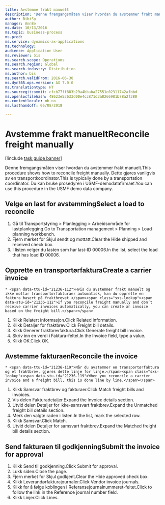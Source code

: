 ```yaml
--- 
title: Avstemme frakt manuelt
description: "Denne fremgangsmåten viser hvordan du avstemmer frakt manuelt."
author: BibiSp
manager: AnnBe
ms.date: 10/13/2016
ms.topic: business-process
ms.prod: 
ms.service: dynamics-ax-applications
ms.technology: 
audience: Application User
ms.reviewer: bis
ms.search.scope: Operations
ms.search.region: Global
ms.search.industry: Distribution
ms.author: bis
ms.search.validFrom: 2016-06-30
ms.dyn365.ops.version: AX 7.0.0
ms.translationtype: HT
ms.sourcegitcommit: efcb77ff883b29a4bbaba27551e02311742afbbd
ms.openlocfilehash: 48623e53633d00e4c3871d3a0266981b78a2f380
ms.contentlocale: nb-no
ms.lasthandoff: 05/08/2018

---
```

# <a name="reconcile-freight-manually"></a><span data-ttu-id="21236-103">Avstemme frakt manuelt</span><span class="sxs-lookup"><span data-stu-id="21236-103">Reconcile freight manually</span></span>

[!include [task guide banner](../../includes/task-guide-banner.md)]

<span data-ttu-id="21236-104">Denne fremgangsmåten viser hvordan du avstemmer frakt manuelt.</span><span class="sxs-lookup"><span data-stu-id="21236-104">This procedure shows how to reconcile freight manually.</span></span> <span data-ttu-id="21236-105">Dette gjøres vanligvis av en transportkoordinator.</span><span class="sxs-lookup"><span data-stu-id="21236-105">This is typically done by a transportation coordinator.</span></span> <span data-ttu-id="21236-106">Du kan bruke prosedyren i USMF-demodatafirmaet.</span><span class="sxs-lookup"><span data-stu-id="21236-106">You can use this procedure in the USMF demo data company.</span></span>


## <a name="select-a-load-to-reconcile"></a><span data-ttu-id="21236-107">Velge en last for avstemming</span><span class="sxs-lookup"><span data-stu-id="21236-107">Select a load to reconcile</span></span>
1. <span data-ttu-id="21236-108">Gå til Transportstyring > Planlegging > Arbeidsområde for lastplanlegging.</span><span class="sxs-lookup"><span data-stu-id="21236-108">Go to Transportation management > Planning > Load planning workbench.</span></span>
2. <span data-ttu-id="21236-109">Fjern merket for Skjul sendt og mottatt.</span><span class="sxs-lookup"><span data-stu-id="21236-109">Clear the Hide shipped and received check box.</span></span> 
3. <span data-ttu-id="21236-110">I listen velger du lasten som har last-ID 00006.</span><span class="sxs-lookup"><span data-stu-id="21236-110">In the list, select the load that has load ID 00006.</span></span>

## <a name="create-a-carrier-invoice"></a><span data-ttu-id="21236-111">Opprette en transportørfaktura</span><span class="sxs-lookup"><span data-stu-id="21236-111">Create a carrier invoice</span></span>
    * <span data-ttu-id="21236-112">Hvis du avstemmer frakt manuelt og ikke mottar transportørfakturaer automatisk, kan du opprette en faktura basert på fraktbrevet.</span><span class="sxs-lookup"><span data-stu-id="21236-112">If you reconcile freight manually and don’t receive carrier invoices automatically, you can create an invoice based on the freight bill.</span></span>  
1. <span data-ttu-id="21236-113">Klikk Relatert informasjon.</span><span class="sxs-lookup"><span data-stu-id="21236-113">Click Related information.</span></span>
2. <span data-ttu-id="21236-114">Klikk Detaljer for fraktbrev.</span><span class="sxs-lookup"><span data-stu-id="21236-114">Click Freight bill details.</span></span>
3. <span data-ttu-id="21236-115">Klikk Generer fraktbrevfaktura.</span><span class="sxs-lookup"><span data-stu-id="21236-115">Click Generate freight bill invoice.</span></span>
4. <span data-ttu-id="21236-116">Skriv inn en verdi i Faktura-feltet.</span><span class="sxs-lookup"><span data-stu-id="21236-116">In the Invoice field, type a value.</span></span>
5. <span data-ttu-id="21236-117">Klikk OK.</span><span class="sxs-lookup"><span data-stu-id="21236-117">Click OK.</span></span>

## <a name="reconcile-the-invoice"></a><span data-ttu-id="21236-118">Avstemme fakturaen</span><span class="sxs-lookup"><span data-stu-id="21236-118">Reconcile the invoice</span></span>
    * <span data-ttu-id="21236-119">Når du avstemmer en transportørfaktura og et fraktbrev, gjøres dette linje for linje.</span><span class="sxs-lookup"><span data-stu-id="21236-119">When you reconcile a carrier invoice and a freight bill, this is done line by line.</span></span>  
1. <span data-ttu-id="21236-120">Klikk Samsvar fraktbrev og fakturaer.</span><span class="sxs-lookup"><span data-stu-id="21236-120">Click Match freight bills and invoices.</span></span>
2. <span data-ttu-id="21236-121">Vis delen Fakturadetaljer.</span><span class="sxs-lookup"><span data-stu-id="21236-121">Expand the Invoice details section.</span></span>
3. <span data-ttu-id="21236-122">Utvid delen Detaljer for ikke-samsvart fraktbrev.</span><span class="sxs-lookup"><span data-stu-id="21236-122">Expand the Unmatched freight bill details section.</span></span>
4. <span data-ttu-id="21236-123">Merk den valgte raden i listen.</span><span class="sxs-lookup"><span data-stu-id="21236-123">In the list, mark the selected row.</span></span>
5. <span data-ttu-id="21236-124">Klikk Samsvar.</span><span class="sxs-lookup"><span data-stu-id="21236-124">Click Match.</span></span>
6. <span data-ttu-id="21236-125">Utvid delen Detaljer for samsvart fraktbrev.</span><span class="sxs-lookup"><span data-stu-id="21236-125">Expand the Matched freight bill details section.</span></span>

## <a name="submit-the-invoice-for-approval"></a><span data-ttu-id="21236-126">Send fakturaen til godkjenning</span><span class="sxs-lookup"><span data-stu-id="21236-126">Submit the invoice for approval</span></span>
1. <span data-ttu-id="21236-127">Klikk Send til godkjenning.</span><span class="sxs-lookup"><span data-stu-id="21236-127">Click Submit for approval.</span></span>
2. <span data-ttu-id="21236-128">Lukk siden.</span><span class="sxs-lookup"><span data-stu-id="21236-128">Close the page.</span></span>
3. <span data-ttu-id="21236-129">Fjern merket for Skjul godkjent.</span><span class="sxs-lookup"><span data-stu-id="21236-129">Clear the Hide approved check box.</span></span> 
4. <span data-ttu-id="21236-130">Klikk Leverandørfakturajournaler.</span><span class="sxs-lookup"><span data-stu-id="21236-130">Click Vendor invoice journals.</span></span>
5. <span data-ttu-id="21236-131">Klikk for å følge koblingen i Referansejournalnummeret-feltet.</span><span class="sxs-lookup"><span data-stu-id="21236-131">Click to follow the link in the Reference journal number field.</span></span>
6. <span data-ttu-id="21236-132">Klikk Linjer.</span><span class="sxs-lookup"><span data-stu-id="21236-132">Click Lines.</span></span>


